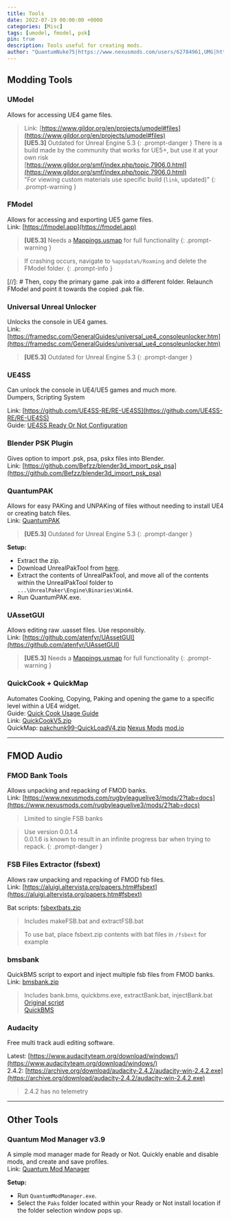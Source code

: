 ```yaml
---
title: Tools
date: 2022-07-19 00:00:00 +0000
categories: [Misc]
tags: [umodel, fmodel, psk]
pin: true
description: Tools useful for creating mods.
author: "QuantumNuke75|https://www.nexusmods.com/users/62784961,UMG|https://unofficial-modding-guide.com"
---
```


## Modding Tools

### UModel  
Allows for accessing UE4 game files.  
>Link: [https://www.gildor.org/en/projects/umodel#files](https://www.gildor.org/en/projects/umodel#files)  
>**[UE5.3]** Outdated for Unreal Engine 5.3
{: .prompt-danger }
> There is a build made by the community that works for UE5+, but use it at your own risk  
> [https://www.gildor.org/smf/index.php/topic,7906.0.html](https://www.gildor.org/smf/index.php/topic,7906.0.html)  
> "For viewing custom materials use specific build (`link`, updated)"
{: .prompt-warning }

### FModel  
Allows for accessing and exporting UE5 game files.  
Link: [https://fmodel.app](https://fmodel.app)  
>**[UE5.3]** Needs a [Mappings.usmap](/posts/ue4ss_and_mappings/#mappings-download) for full functionality
{: .prompt-warning  }
  

>If crashing occurs, navigate to `%appdata%/Roaming` and delete the FModel folder. 
{: .prompt-info  }

[//]: # Then, copy the primary game .pak into a different folder. Relaunch FModel and point it towards the copied .pak file.

### Universal Unreal Unlocker  
Unlocks the console in UE4 games.  
Link: [https://framedsc.com/GeneralGuides/universal_ue4_consoleunlocker.htm](https://framedsc.com/GeneralGuides/universal_ue4_consoleunlocker.htm)
>**[UE5.3]** Outdated for Unreal Engine 5.3
{: .prompt-danger }

### UE4SS
Can unlock the console in UE4/UE5 games and much more.  
Dumpers, Scripting System  
  
Link: [https://github.com/UE4SS-RE/RE-UE4SS](https://github.com/UE4SS-RE/RE-UE4SS)  
Guide: [UE4SS Ready Or Not Configuration](/posts/ue4ss_and_mappings/#install)

### Blender PSK Plugin  
Gives option to import .psk, psa, pskx files into Blender.  
Link: [https://github.com/Befzz/blender3d_import_psk_psa](https://github.com/Befzz/blender3d_import_psk_psa)

### QuantumPAK
Allows for easy PAKing and UNPAKing of files without needing to install UE4 or creating batch files.  
Link: [QuantumPAK](https://github.com/QuantumNuke75/Unofficial-Modding-Guide/raw/main/downloads/QuantumPAK.zip)  
>**[UE5.3]** Outdated for Unreal Engine 5.3
{: .prompt-danger }
  
**Setup:**  
 - Extract the zip.
 - Download UnrealPakTool from [here](https://github.com/allcoolthingsatoneplace/UnrealPakTool/releases/download/4.27.0/UnrealPakTool.zip).
 - Extract the contents of UnrealPakTool, and move all of the contents within the UnrealPakTool folder to `...\UnrealPaker\Engine\Binaries\Win64`.
 - Run QuantumPAK.exe.

### UAssetGUI
Allows editing raw .uasset files. Use responsibly.  
Link: [https://github.com/atenfyr/UAssetGUI](https://github.com/atenfyr/UAssetGUI)  
>**[UE5.3]** Needs a [Mappings.usmap](/posts/ue4ss_and_mappings/#mappings-download) for full functionality
{: .prompt-warning  }



### QuickCook + QuickMap
Automates Cooking, Copying, Paking and opening the game to a specific level within a UE4 widget.  
Guide: [Quick  Cook Usage Guide](/posts/quickcook/)  
Link: [QuickCookV5.zip](/downloads/QuickCookV5.zip)  
QuickMap: [pakchunk99-QuickLoadV4.zip](/downloads/pakchunk99-QuickLoadV4.zip) [Nexus Mods](https://www.nexusmods.com/readyornot/mods/2313) [mod.io](https://mod.io/g/readyornot/m/quickload)
  
---------------
  
## FMOD Audio
### FMOD Bank Tools  
Allows unpacking and repacking of FMOD banks.  
Link: [https://www.nexusmods.com/rugbyleaguelive3/mods/2?tab=docs](https://www.nexusmods.com/rugbyleaguelive3/mods/2?tab=docs)
> Limited to single FSB banks  

> Use version 0.0.1.4  
> 0.0.1.6 is known to result in an infinite progress bar when trying to repack.
{: .prompt-danger }

### FSB Files Extractor (fsbext)
Allows raw unpacking and repacking of FMOD fsb files.  
Link: [https://aluigi.altervista.org/papers.htm#fsbext](https://aluigi.altervista.org/papers.htm#fsbext)  

Bat scripts: [fsbextbats.zip](/downloads/fsbextbats.zip)
> Includes makeFSB.bat and extractFSB.bat

> To use bat, place fsbext.zip contents with bat files in `/fsbext` for example

### bmsbank 
QuickBMS script to export and inject multiple fsb files from FMOD banks.  
Link: [bmsbank.zip](/downloads/bmsbank.zip)  
> Includes bank.bms, quickbms.exe, extractBank.bat, injectBank.bat  
[Original script](https://steamcommunity.com/sharedfiles/filedetails/?id=1955759677)  
[QuickBMS](http://aluigi.altervista.org/quickbms.htm)  

### Audacity  
Free multi track audi editing software.

Latest: [https://www.audacityteam.org/download/windows/](https://www.audacityteam.org/download/windows/)  
2.4.2: [https://archive.org/download/audacity-2.4.2/audacity-win-2.4.2.exe](https://archive.org/download/audacity-2.4.2/audacity-win-2.4.2.exe)
> 2.4.2 has no telemetry
  
---------------
  
## Other Tools

### Quantum Mod Manager v3.9
A simple mod manager made for Ready or Not. Quickly enable and disable mods, and create and save profiles.  
Link: [Quantum Mod Manager](https://github.com/QuantumNuke75/Unofficial-Modding-Guide/raw/main/downloads/QuantumModManager.exe)  
  
**Setup:**  
 - Run `QuantumModManager.exe`.
 - Select the `Paks` folder located within your Ready or Not install location if the folder selection window pops up.
